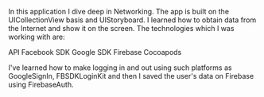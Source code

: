 In this application I dive deep in Networking. The app is built on the UICollectionView basis and UIStoryboard. I learned how to obtain data from the Internet and show it on the screen. 
The technologies which I was working with are:

API
Facebook SDK
Google SDK
Firebase
Cocoapods

I've learned how to make logging in and out using such platforms as GoogleSignIn, FBSDKLoginKit and then I saved the user's data on Firebase using FirebaseAuth.
